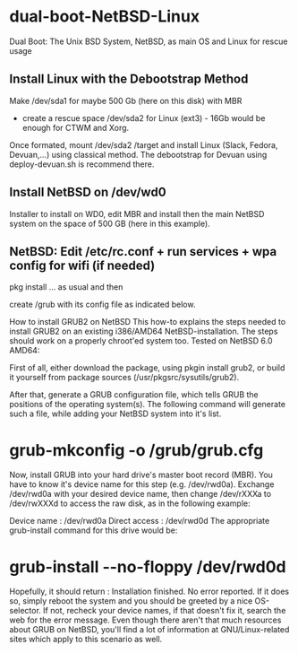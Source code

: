 # dual-boot-NetBSD-Linux
Dual Boot: The Unix BSD System, NetBSD, as main OS and Linux for rescue usage

## Install Linux with the Debootstrap Method

Make /dev/sda1 for maybe 500 Gb (here on this disk) with MBR 
+ create a rescue space /dev/sda2 for Linux (ext3) - 16Gb would be enough for CTWM and Xorg.

Once formated, mount /dev/sda2 /target and install Linux (Slack, Fedora, Devuan,...) using classical method.
The debootstrap for Devuan using deploy-devuan.sh is recommend there. 

## Install NetBSD on /dev/wd0 
Installer to install on WD0, edit MBR and install then the main NetBSD system on the space of 500 GB (here in this example). 

## NetBSD: Edit /etc/rc.conf + run services + wpa config for wifi (if needed)

pkg install ... as usual and then

create /grub with its config file as indicated below.

How to install GRUB2 on NetBSD
This how-to explains the steps needed to install GRUB2 on an existing i386/AMD64 NetBSD-installation. The steps should work on a properly chroot'ed system too. Tested on NetBSD 6.0 AMD64:

First of all, either download the package, using pkgin install grub2, or build it yourself from package sources (/usr/pkgsrc/sysutils/grub2).

After that, generate a GRUB configuration file, which tells GRUB the positions of the operating system(s). The following command will generate such a file, while adding your NetBSD system into it's list.

# grub-mkconfig -o /grub/grub.cfg
Now, install GRUB into your hard drive's master boot record (MBR). You have to know it's device name for this step (e.g. /dev/rwd0a). Exchange /dev/rwd0a with your desired device name, then change /dev/rXXXa to /dev/rwXXXd to access the raw disk, as in the following example:

Device name :   /dev/rwd0a
Direct access : /dev/rwd0d
The appropriate grub-install command for this drive would be:

# grub-install --no-floppy /dev/rwd0d
Hopefully, it should return : Installation finished. No error reported. If it does so, simply reboot the system and you should be greeted by a nice OS-selector. If not, recheck your device names, if that doesn't fix it, search the web for the error message. Even though there aren't that much resources about GRUB on NetBSD, you'll find a lot of information at GNU/Linux-related sites which apply to this scenario as well.

